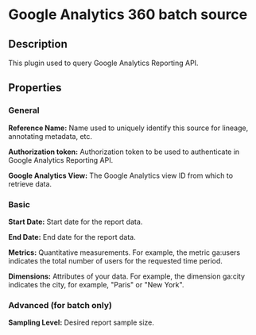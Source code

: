 # Google Analytics 360 batch source

Description
-----------
This plugin used to query Google Analytics Reporting API.

Properties
----------
### General

**Reference Name:** Name used to uniquely identify this source for lineage, annotating metadata, etc.

**Authorization token:** Authorization token to be used to authenticate in Google Analytics Reporting API.

**Google Analytics View:** The Google Analytics view ID from which to retrieve data.

### Basic

**Start Date:** Start date for the report data.

**End Date:** End date for the report data.

**Metrics:** Quantitative measurements. For example, the metric ga:users indicates the total number of users for the requested time period.

**Dimensions:** Attributes of your data. For example, the dimension ga:city indicates the city, for example, "Paris" or "New York".

### Advanced (for batch only)

**Sampling Level:** Desired report sample size.
